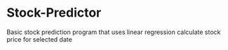 # Stock-Predictor
Basic stock prediction program that uses linear regression calculate stock price for selected date
